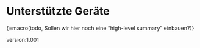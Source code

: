 # Unterstützte Geräte

{=macro(todo, Sollen wir hier noch eine “high-level summary” einbauen?)}

version:1.001
